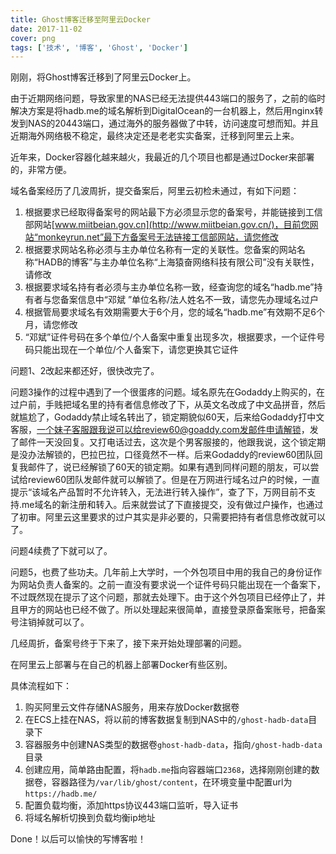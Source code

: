 ```yaml
---
title: Ghost博客迁移至阿里云Docker
date: 2017-11-02
cover: png
tags: ['技术', '博客', 'Ghost', 'Docker']
---
```


刚刚，将Ghost博客迁移到了阿里云Docker上。

由于近期网络问题，导致家里的NAS已经无法提供443端口的服务了，之前的临时解决方案是将hadb.me的域名解析到DigitalOcean的一台机器上，然后用nginx转发到NAS的20443端口，通过海外的服务器做了中转，访问速度可想而知。并且近期海外网络极不稳定，最终决定还是老老实实备案，迁移到阿里云上来。

近年来，Docker容器化越来越火，我最近的几个项目也都是通过Docker来部署的，非常方便。

域名备案经历了几波周折，提交备案后，阿里云初检未通过，有如下问题：

1. 根据要求已经取得备案号的网站最下方必须显示您的备案号，并能链接到工信部网站[www.miitbeian.gov.cn](http://www.miitbeian.gov.cn/)，目前您网站“monkeyrun.net”最下方备案号无法链接工信部网站，请您修改
2. 根据要求网站名称必须与主办单位名称有一定的关联性。您备案的网站名称“HADB的博客”与主办单位名称“上海猿奋网络科技有限公司”没有关联性，请修改
3. 根据要求域名持有者必须与主办单位名称一致，经查询您的域名“hadb.me”持有者与您备案信息中“邓斌 ”单位名称/法人姓名不一致，请您先办理域名过户
4. 根据管局要求域名有效期需要大于6个月，您的域名“hadb.me”有效期不足6个月，请您修改
5. “邓斌”证件号码在多个单位/个人备案中重复出现多次，根据要求，一个证件号码只能出现在一个单位/个人备案下，请您更换其它证件

问题1、2改起来都还好，很快改完了。

问题3操作的过程中遇到了一个很蛋疼的问题。域名原先在Godaddy上购买的，在过户前，手贱把域名里的持有者信息修改了下，从英文名改成了中文品拼音，然后就尴尬了，Godaddy禁止域名转出了，锁定期貌似60天，后来给Godaddy打中文客服，一个妹子客服跟我说可以给review60@goaddy.com发邮件申请解锁，发了邮件一天没回复。又打电话过去，这次是个男客服接的，他跟我说，这个锁定期是没办法解锁的，巴拉巴拉，口径竟然不一样。后来Godaddy的review60团队回复我邮件了，说已经解锁了60天的锁定期。如果有遇到同样问题的朋友，可以尝试给review60团队发邮件就可以解锁了。但是在万网进行域名过户的时候，一直提示“该域名产品暂时不允许转入，无法进行转入操作”，查了下，万网目前不支持.me域名的新注册和转入。后来就尝试了下直接提交，没有做过户操作，也通过了初审。阿里云这里要求的过户其实是非必要的，只需要把持有者信息修改就可以了。

问题4续费了下就可以了。

问题5，也费了些功夫。几年前上大学时，一个外包项目中用的我自己的身份证作为网站负责人备案的。之前一直没有要求说一个证件号码只能出现在一个备案下，不过既然现在提示了这个问题，那就去处理下。由于这个外包项目已经停止了，并且甲方的网站也已经不做了。所以处理起来很简单，直接登录原备案账号，把备案号注销掉就可以了。

几经周折，备案号终于下来了，接下来开始处理部署的问题。

在阿里云上部署与在自己的机器上部署Docker有些区别。

具体流程如下：

1. 购买阿里云文件存储NAS服务，用来存放Docker数据卷
2. 在ECS上挂在NAS，将以前的博客数据复制到NAS中的`/ghost-hadb-data`目录下
3. 容器服务中创建NAS类型的数据卷`ghost-hadb-data`，指向`/ghost-hadb-data`目录
4. 创建应用，简单路由配置，将`hadb.me`指向容器端口`2368`，选择刚刚创建的数据卷，容器路径为`/var/lib/ghost/content`，在环境变量中配置url为`https://hadb.me/`
5. 配置负载均衡，添加https协议443端口监听，导入证书
6. 将域名解析切换到负载均衡ip地址

Done！以后可以愉快的写博客啦！
